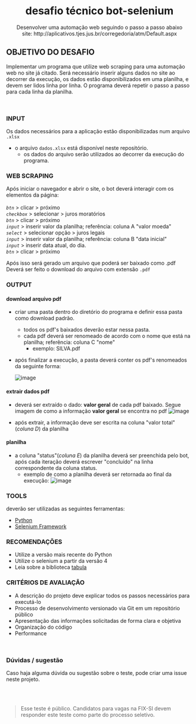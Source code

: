 <h1 align="center">
  desafio técnico bot-selenium
</h1>

<p align="center">
  Desenvolver uma automação web seguindo o passo a passo abaixo <br>
  site: http://aplicativos.tjes.jus.br/corregedoria/atm/Default.aspx
</p>

## OBJETIVO DO DESAFIO
Implementar um programa que utilize web scraping para uma automação web no site já citado. Será necessário inserir alguns dados no site ao decorrer da execução, os dados estão disponibilizados em uma planilha, e devem ser lidos linha por linha. O programa deverá repetir o passo a passo para cada linha da planilha. 

<br>

### INPUT
Os dados necessários para a aplicação estão disponibilizadas num arquivo `.xlsx`
- o arquivo `dados.xlsx` está disponível neste repositório.
   - os dados do arquivo serão utilizados ao decorrer da execução do programa.
  

### WEB SCRAPING

Após iniciar o navegador e abrir o site, o bot deverá interagir com os elementos da página: <br> <br>
  *`btn`* > clicar > próximo <br>
  *`checkbox`* > selecionar > juros moratórios <br>
  *`btn`* > clicar > próximo <br>
  *`input`* > inserir valor da planilha; referência: coluna A "valor moeda" <br>
  *`select`* > selecionar opção > juros legais <br>
  *`input`* > inserir valor da planilha; referência: coluna B "data inicial" <br>
  *`input`* > inserir data atual, do dia. <br>
  *`btn`* > clicar > próximo

Após isso será gerado um arquivo que poderá ser baixado como .pdf <br>
Deverá ser feito o download do arquivo com extensão `.pdf`


### OUTPUT
#### download arquivo pdf
- criar uma pasta dentro do diretório do programa e definir essa pasta como download padrão.
  - todos os pdf's baixados deverão estar nessa pasta.
  - cada pdf deverá ser renomeado de acordo com o nome que está na planilha; referência: coluna C "nome"
    - exemplo: SILVA.pdf
- após finalizar a execução, a pasta deverá conter os pdf's renomeados da seguinte forma:
  
    ![image](https://user-images.githubusercontent.com/92794401/186238644-c7a8c615-f5cf-47b6-a5c3-879993a71404.png)

    
#### extrair dados pdf
- deverá ser extraído o dado: **valor geral** de cada pdf baixado. Segue imagem de como a informação **valor geral** se encontra no pdf
![image](https://user-images.githubusercontent.com/92794401/186235946-ef4472f2-9b06-4c27-92cc-5e93288ec108.png)


- após extrair, a informação deve ser escrita na coluna "valor total"(*coluna D*) da planilha

#### planilha
- a coluna "status"(*coluna E*) da planilha deverá ser preenchida pelo bot, após cada iteração deverá escrever "concluído" na linha correspondente da coluna status.
  - exemplo de como a planilha deverá ser retornada ao final da execução:
    ![image](https://user-images.githubusercontent.com/92794401/186237793-c8720b6a-1769-49b2-8468-98964fc21719.png)


### TOOLS

deverão ser utilizadas as seguintes ferramentas:

- [Python](https://docs.python.org/3/)
- [Selenium Framework](https://www.selenium.dev/documentation/webdriver/)


### RECOMENDAÇÕES
- Utilize a versão mais recente do Python
- Utilize o selenium a partir da versão 4
- Leia sobre a biblioteca [tabula](https://pypi.org/project/tabula-py/)


### CRITÉRIOS DE AVALIAÇÃO
- A descrição do projeto deve explicar todos os passos necessários para executá-lo
- Processo de desenvolvimento versionado via Git em um repositório público
- Apresentação das informações solicitadas de forma clara e objetiva
- Organização do código
- Performance

<br>

### Dúvidas / sugestão
Caso haja alguma dúvida ou sugestão sobre o teste, pode criar uma issue neste projeto.

<br> <br>

> Esse teste é público. Candidatos para vagas na FIX-SI devem responder este teste como parte do processo seletivo.

